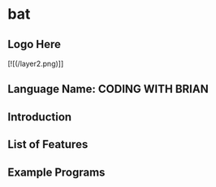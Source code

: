 # bat
## Logo Here
[![(/layer2.png)]]
## Language Name: CODING WITH BRIAN
## Introduction
## List of Features
## Example Programs

